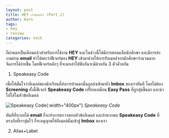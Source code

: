 ```yaml
---
layout: post
title: HEY เรามาแล้ว (Part 2)
author: Karn
tags:
- hey
- review
categories: tech
---
```

ก็ผ่านมาเป็นเดือนแล้วสำหรับการใช้งาน **HEY** และในช่วงนี้ได้มีการสอนแล็บนักศึกษา และมีการส่งงานผ่าน **email** ทำให้พบว่าฟีเจอร์ของ **HEY** เข้ามาช่วยให้การรับเมลล์จากนักศึกษาจำนวนมากจัดการได้ง่ายขึ้น โดยฟีเจอร์หลักๆ ที่จะมาเล่าให้ฟังกันจะมีด้วยกัน 3 ตัวดัวยกัน<!--more-->

1. Speakeasy Code

เพื่อให้มั่นใจว่าอีเมลล์ของนักเรียนที่ส่งการบ้านมานั้นถูกส่งเข้ามายัง **Imbox** ของเราทันที โดยไม่ต้อง **Screening** ทั้งนี้ฟีเจอร์ **Speakeasy Code** เปรียบเหมือน **Easy Pass** ที่ถูกสุ่มขึ้นมา และนำไปใส่ในหัวข้ออีเมลล์

![Speakeasy Code](/assets/images/posts/2020/hey-เรามาแล้ว-part-2/speakeasy_code.png){:width="400px"}
*Speakeasy Code*



ทันทีที่ระบบได้ **email** ก็จะทำการตรวจสอบหัวข้ออีเมลล์ และถ้าหากพบ **Speakeasy Code** ที่ตรงกับที่เราสุ่มไว้ ก็จะอนุญาตให้อีเมลล์นั้นเข้าสู่ **Imbox** ของเรา

2. Alias+Label

